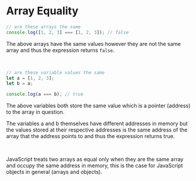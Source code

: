 # Array Equality


```JavaScript
// are these arrays the same
console.log([1, 2, 3] === [1, 2, 3]); // false
```

The above arrays have the same values however they are not the same array and thus the expression returns `false`.

<br>

```JavaScript
// are these variable values the same
let a = [1, 2, 3];
let b = a;

console.log(a === b); // true
```

The above variables both store the same value which is a pointer (address) to the array in question. 

The variables a and b themselves have different addresses in memory but the values stored at their respective addresses is the same address of the array that the address points to and thus the expression returns true.

<br>

JavaScript treats two arrays as equal only when they are the same array and occupy the same address in memory, this is the case for JavaScript objects in general (arrays and objects).











<br>